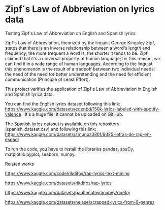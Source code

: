# Zipf´s Law of Abbreviation on lyrics data
Testing Zipf's Law of Abbreviation on English and Spanish lyrics

Zipf's Law of Abbreviation, theorized by the linguist George Kingsley Zipf, states that there is an inverse relationship between a word's length and frequency; the more frequent a word is, the shorter it tends to be. Zipf claimed that it's a universal property of human language; for this reason, we can find it in a wide range of human languages. According to the linguist, this phenomenon is the result of a tradeoff between two individual needs: the need of the need for better understanding and the need for efficient communication (Principle of Least Effort). 

This project verifies the application of Zipf's Law of Abbreviation in English and Spanish lyrics data.  

You can find the English lyrics dataset following this link: 
https://www.kaggle.com/datasets/edenbd/150k-lyrics-labeled-with-spotify-valence
. It's a huge file, it cannot be uploaded on GitHub. 

The Spanish lyrics dataset is available on this repository (spanish_dataset.csv) and following this link:
https://www.kaggle.com/datasets/smunoz3801/9325-letras-de-rap-en-espaol

To run the code, you have to install the libraries pandas, spaCy, matplotlib.pyplot, seaborn, numpy. 


Related works 

https://www.kaggle.com/code/rikdifos/rap-lyrics-text-mining

https://www.kaggle.com/datasets/rikdifos/rap-lyrics

https://www.kaggle.com/datasets/paultimothymooney/poetry

https://www.kaggle.com/datasets/neisse/scrapped-lyrics-from-6-genres
